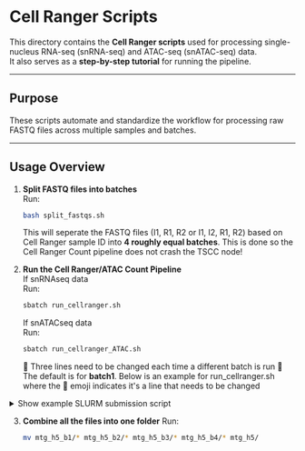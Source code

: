 # Cell Ranger Scripts

This directory contains the **Cell Ranger scripts** used for processing single-nucleus RNA-seq (snRNA-seq) and ATAC-seq (snATAC-seq) data.  
It also serves as a **step-by-step tutorial** for running the pipeline.

---

## Purpose

These scripts automate and standardize the workflow for processing raw FASTQ files across multiple samples and batches.

---

## Usage Overview

1. **Split FASTQ files into batches**  
   Run:
   ```bash
   bash split_fastqs.sh
   ```
   This will seperate the FASTQ files (I1, R1, R2 or I1, I2, R1, R2) based on Cell Ranger sample ID into **4 roughly equal batches**. This is done so the Cell Ranger Count pipeline does not crash the TSCC node!

2. **Run the Cell Ranger/ATAC Count Pipeline**  
  If snRNAseq data  
   Run:
   ```bash
   sbatch run_cellranger.sh
   ```
   If snATACseq data     
   Run:
   ```bash
   sbatch run_cellranger_ATAC.sh
   ```

   🚨 Three lines need to be changed each time a different batch is run 🚨 The default is for **batch1**. Below is an example for run_cellranger.sh where the 🚨 emoji indicates it's a line that needs to be changed

<details>
<summary> Show example SLURM submission script</summary>

  ```bash
  #!/bin/bash
  #SBATCH -N 1                   # Number of nodes
  #SBATCH -n 64                  # Number of tasks (CPU cores)
  #SBATCH -t 8-18:00:00          # Max runtime (330 hours)
  #SBATCH -p platinum            # Partition
  #SBATCH -q hcp-sds195          # QOS
  #SBATCH -A sds195              # Allocation/Account
  #SBATCH --mem=900G             # Memory per node
  #SBATCH --job-name=CR_B1       ## 🚨 CHANGE NAME
  #SBATCH --output=slurm-%j.out  # stdout
  #SBATCH --error=slurm-%j.err   # stderr
  
  # Paths (adjust if needed)
  CELLRANGER_PATH="/tscc/nfs/home/aopatel/cellranger-9.0.1"
  REF="/tscc/nfs/home/aopatel/refdata-gex-GRCh38-2024-A"
  FASTQ_DIR="batch1"  ## 🚨Change 
  OUTPUT_DIR="mtg_h5_b1" ## 🚨 Change
  MAX_PARALLEL=4
  CORES_PER_JOB=16
  MEM_PER_JOB=200
  
  export PATH="${CELLRANGER_PATH}/bin:${PATH}"
  
  mkdir -p ${OUTPUT_DIR}
  cd ${OUTPUT_DIR}
  
  SAMPLES=$(ls ../${FASTQ_DIR}/*_R1_*fastq.gz | sed -E 's|.*/(.*)_S[0-9]+_L[0-9]+_R1_.*|\1|' | sort | uniq)
  
  echo "Found $(echo $SAMPLES | wc -w) samples"
  
  count=0
  for sample in ${SAMPLES}; do
    cellranger count \
      --id=${sample} \
      --fastqs=../${FASTQ_DIR} \
      --sample=${sample} \
      --transcriptome=${REF} \
      --include-introns=true \
      --create-bam=false \
      --localcores=${CORES_PER_JOB} \
      --localmem=${MEM_PER_JOB} &
  
    ((count++))
    if ((count % MAX_PARALLEL == 0)); then
      wait
    fi
  done
  wait
  echo "All done! H5 files in ${OUTPUT_DIR}/*/outs/"
  ```
  </details> 

3. **Combine all the files into one folder**
   Run:
   ```bash
   mv mtg_h5_b1/* mtg_h5_b2/* mtg_h5_b3/* mtg_h5_b4/* mtg_h5/
   ```
   

    

